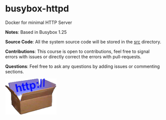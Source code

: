 # busybox-httpd

Docker for minimal HTTP Server

**Notes**: Based in Busybox 1.25

**Source Code**: All the system source code will be stored in the [src](https://github.com/CarlosJimenez/busybox-httpd) directory. 

**Contributions**: This course is open to contributions, feel free to signal errors with issues or directly correct the errors with pull-requests.

**Questions**: Feel free to ask any questions by adding issues or commenting sections.

![Screen](./logo.png)
